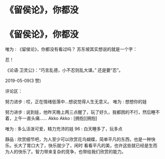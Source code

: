 # 《留侯论》，你都没

# 《留侯论》，你都没

唯为 : 《留侯论》，你都没有看过吗？ 苏东坡其实想说的就是一个字：

忍！

《论语·卫灵公》：“巧言乱德，小不忍则乱大谋。” 还是要“忍”。

2019-05-09(3 赞)

评论区：

努力进步 : 哎，正在情绪低落中…想说觉得人生无意义。 唯为 : 想想你的娃

努力进步 : 说到娃，他昨天晚上两三点醒了，玩了好久，我都困的不行，然后睡不着，上午一直头痛…… Akko Akko : [拥抱][拥抱]

唯为 : 多么活泼可爱，精力充沛的娃 96 : 白天睡多了，玩多点

靜品 : 欣赏细节吧，为人至少可以欣赏花鸟蝴蝶，简单平凡的东西，也是一种快乐。长大了胃口大了，快乐就少了，闲时 看看平凡的美，也许这些就已经是生而为人的快乐了。智力带来复杂的竞争，也带给我们欣赏的能力。